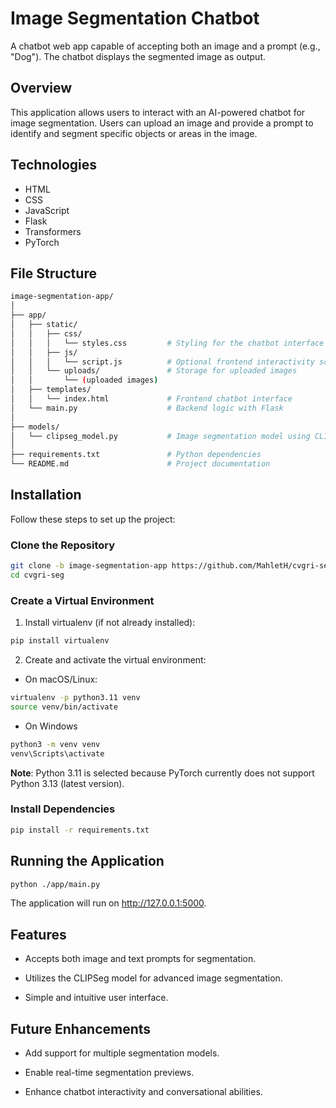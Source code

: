 # Image Segmentation Chatbot

A chatbot web app capable of accepting both an image and a prompt (e.g., "Dog"). The chatbot displays the segmented image as output.

## Overview

This application allows users to interact with an AI-powered chatbot for image segmentation. Users can upload an image and provide a prompt to identify and segment specific objects or areas in the image.

## Technologies

- HTML
- CSS
- JavaScript
- Flask
- Transformers
- PyTorch

## File Structure
```bash
image-segmentation-app/
│
├── app/
│   ├── static/
│   │   ├── css/
│   │   │   └── styles.css         # Styling for the chatbot interface
│   │   ├── js/
│   │   │   └── script.js          # Optional frontend interactivity scripts
│   │   └── uploads/               # Storage for uploaded images
│   │       └── (uploaded images)
│   ├── templates/
│   │   └── index.html             # Frontend chatbot interface
│   └── main.py                    # Backend logic with Flask
│
├── models/
│   └── clipseg_model.py           # Image segmentation model using CLIPSeg
│
├── requirements.txt               # Python dependencies
└── README.md                      # Project documentation
```

## Installation

Follow these steps to set up the project:

### Clone the Repository
```bash
git clone -b image-segmentation-app https://github.com/MahletH/cvgri-seg.git
cd cvgri-seg
```

### Create a Virtual Environment

1. Install virtualenv (if not already installed):
```bash
pip install virtualenv
```

2. Create and activate the virtual environment:

- On macOS/Linux:
```bash
virtualenv -p python3.11 venv
source venv/bin/activate
```

- On Windows
```bash
python3 -m venv venv
venv\Scripts\activate
```
**Note**: Python 3.11 is selected because PyTorch currently does not support Python 3.13 (latest version).

### Install Dependencies
```bash
pip install -r requirements.txt
```

## Running the Application
```bash
python ./app/main.py
```

The application will run on http://127.0.0.1:5000.

## Features

- Accepts both image and text prompts for segmentation.

- Utilizes the CLIPSeg model for advanced image segmentation.

- Simple and intuitive user interface.

## Future Enhancements

- Add support for multiple segmentation models.

- Enable real-time segmentation previews.

- Enhance chatbot interactivity and conversational abilities.
